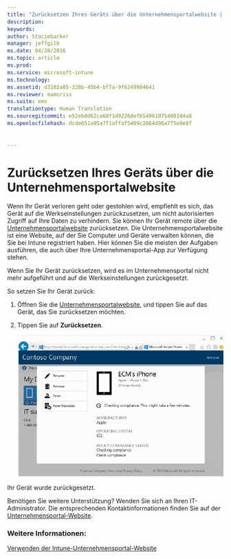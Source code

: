 ```yaml
---
title: "Zurücksetzen Ihres Geräts über die Unternehmensportalwebsite | Microsoft Intune"
description: 
keywords: 
author: Staciebarker
manager: jeffgilb
ms.date: 04/28/2016
ms.topic: article
ms.prod: 
ms.service: microsoft-intune
ms.technology: 
ms.assetid: d3182a85-328b-45b4-bf7a-9f6249984641
ms.reviewer: mamoriss
ms.suite: ems
translationtype: Human Translation
ms.sourcegitcommit: e52ebdd62ca68f1d9226def654961075400184a8
ms.openlocfilehash: dcde651a95a7f1affaf5489c2664d96a7f5e9e8f


---
```



# Zurücksetzen Ihres Geräts über die Unternehmensportalwebsite

Wenn Ihr Gerät verloren geht oder gestohlen wird, empfiehlt es sich, das Gerät auf die Werkseinstellungen zurückzusetzen, um nicht autorisierten Zugriff auf Ihre Daten zu verhindern. Sie können Ihr Gerät remote über die [Unternehmensportalwebsite](http://portal.manage.microsoft.com) zurücksetzen. Die Unternehmensportalwebsite ist eine Website, auf der Sie Computer und Geräte verwalten können, die Sie bei Intune registriert haben. Hier können Sie die meisten der Aufgaben ausführen, die auch über Ihre Unternehmensportal-App zur Verfügung stehen.

Wenn Sie Ihr Gerät zurücksetzen, wird es im Unternehmensportal nicht mehr aufgeführt und auf die Werkseinstellungen zurückgesetzt. 

So setzen Sie Ihr Gerät zurück:

1.  Öffnen Sie die [Unternehmensportalwebsite](http://portal.manage.microsoft.com), und tippen Sie auf das Gerät, das Sie zurücksetzen möchten.

2.  Tippen Sie auf **Zurücksetzen**.

    ![reset-device](./media//iwp-1-tap-reset-passcode.png)

Ihr Gerät wurde zurückgesetzt.

Benötigen Sie weitere Unterstützung? Wenden Sie sich an Ihren IT-Administrator. Die entsprechenden Kontaktinformationen finden Sie auf der [Unternehmensportal-Website](http://portal.manage.microsoft.com).

### Weitere Informationen:
[Verwenden der Intune-Unternehmensportal-Website](using-the-intune-company-portal-website.md)



<!--HONumber=Jun16_HO4-->


